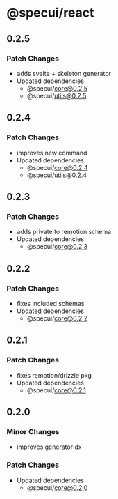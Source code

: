 # @specui/react

## 0.2.5

### Patch Changes

- adds svelte + skeleton generator
- Updated dependencies
  - @specui/core@0.2.5
  - @specui/utils@0.2.5

## 0.2.4

### Patch Changes

- improves new command
- Updated dependencies
  - @specui/core@0.2.4
  - @specui/utils@0.2.4

## 0.2.3

### Patch Changes

- adds private to remotion schema
- Updated dependencies
  - @specui/core@0.2.3

## 0.2.2

### Patch Changes

- fixes included schemas
- Updated dependencies
  - @specui/core@0.2.2

## 0.2.1

### Patch Changes

- fixes remotion/drizzle pkg
- Updated dependencies
  - @specui/core@0.2.1

## 0.2.0

### Minor Changes

- improves generator dx

### Patch Changes

- Updated dependencies
  - @specui/core@0.2.0
